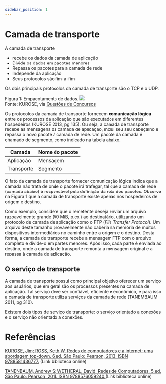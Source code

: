 ```yaml
---
sidebar_position: 1
---
```


# Camada de transporte


A camada de transporte:
- recebe os dados da camada de aplicação
- Divide os dados em pacotes menores
- Repassa os pacotes para a camada de rede
- Independe da aplicação
- Seus protocolos são fim-a-fim

Os dois principais protocolos da camada de transporte são o TCP e o UDP.


Figura 1: Empacotamento de dados.
![](https://s3.amazonaws.com/qcon-assets-production/images/provas/58136/75141db82252fe889c55.png)  
Fonte: KUROSE, via [Questões de Concursos](https://www.qconcursos.com/questoes-de-concursos/questoes/2c7739b9-7f)  


Os protocolos da camada de transporte fornecem **comunicação lógica** entre os processos da aplicação que são executados em diferentes hospedeiros (KUROSE 2013, pg 135). Ou seja, a camada de transporte recebe as mensagens da camada de aplicação, inclui seu seu cabeçalho e repassa o novo pacote à camada de rede. Um pacote da camada é chamado de segmento, como indicado na tabela abaixo.

|Camada| Nome do pacote|
|------|---------------|
|Aplicação| Mensagem|
|Transporte| Segmento|

O fato da camada de transporte fornecer comunicação lógica indica que a camada não trata de onde o pacote irá trafegar, tal que a camada de rede (camada abaixo) é responsável pela definição da rota dos pacotes. Observe na Figura 1 que a camada de transporte existe apenas nos hospedeiros de origem e destino.


Como exemplo, considere que o remetente deseja enviar um arquivo razoavelmente grande (50 MiB, p.ex.) ao destinatário, utilizando um protocolo de camada de aplicação como o FTP (*File Transfer Protocol*). Um arquivo deste tamanho provavelmente não caberia na memória de muitos dispositivos intermediários no caminho entre a origem e o destino. Desta forma, a camada de transporte recebe a mensagem FTP com o arquivo completo e divide-o em partes menores. Após isso, cada parte é enviada ao destino, onde a camada de transporte remonta a mensagem original e a repassa à camada de aplicação.

## O serviço de transporte
A camada de transporte possui como principal objetivo oferecer um serviço aos usuários, que em geral são os processos presentes na camada de aplicação. Tal serviço deve ser confiável, eficiente e econômico, e para isso a camada de transporte utiliza serviços da camada de rede (TANEMBAUM 2011, pg 310).

Existem dois tipos de serviço de transporte: o serviço orientado a conexões e o serviço não orientado a conexões.


# Referências

[KUROSE, Jim; ROSS, Keith W. Redes de computadores e a internet: uma abordagem top-down. 6.ed. São Paulo: Pearson, 2013. ISBN 9788581436777.](https://plataforma.bvirtual.com.br/Leitor/Publicacao/3843/pdf/23?code=opaQM91XXDo3M6f51IIiU5X7T6DUUY4tnUbUN9g9xAn0nY6qeBM0WLTVwycNe9XtrqzhJL34gWxykS9MrPGJQA==) (Link biblioteca online)  

[TANENBAUM, Andrew S; WETHERAL, David. Redes de Computadores. 5.ed. São Paulo: Pearson, 2011. ISBN 9788576059240.](https://plataforma.bvirtual.com.br/Leitor/Publicacao/2610/pdf/17?code=vVkKzoXOaDOskeJv8esK3sZMysyPTg3HtAPyO3xsw/udBb1u+4g3HJxAzSb6zd3SV3dRGINqMpGo2TNJWfLQ8g==)(Link biblioteca online)  


<!-- ## Outros materiais -->
